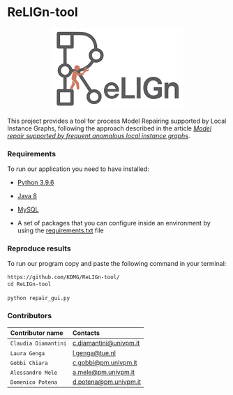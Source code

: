 # ReLIGn-tool
<p align="center">
  <img src="icons/logo.png" alt="Diagram" width="300"/>
</p>


This project provides a tool for process Model Repairing supported by Local Instance Graphs, following the approach described in the article [*Model repair supported by frequent anomalous local instance graphs*](https://www.google.com/search?client=safari&rls=en&q=model+repair+supported+by&ie=UTF-8&oe=UTF-8).


### Requirements
To run our application you need to have installed:
* [Python 3.9.6](https://www.python.org/downloads/release/python-396/)
  
* [Java 8](https://www.oracle.com/it/java/technologies/javase/javase8-archive-downloads.html)

* [MySQL](https://dev.mysql.com/downloads/file/?id=537130)
  
* A set of packages that you can configure inside an environment by using the [requirements.txt](https://github.com/KDMG/ReLIGn-tool/edit/main/requirements.txt) file

### Reproduce results
To run our program copy and paste the following command in your terminal:
```
https://github.com/KDMG/ReLIGn-tool/
cd ReLIGn-tool

python repair_gui.py
```

### Contributors
| Contributor name | Contacts |
| :-------- | :------- | 
| `Claudia Diamantini`     | c.diamantini@univpm.it | 
| `Laura Genga`            | l.genga@tue.nl         | 
| `Gobbi Chiara`           | c.gobbi@pm.univpm.it   | 
| `Alessandro Mele`        | a.mele@pm.univpm.it    | 
| `Domenico Potena`        | d.potena@pm.univpm.it  | 
